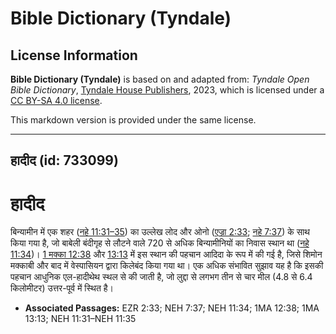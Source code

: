 # Bible Dictionary (Tyndale)

## License Information

**Bible Dictionary (Tyndale)** is based on and adapted from: _Tyndale Open Bible Dictionary_, [Tyndale House Publishers](https://tyndaleopenresources.com/), 2023, which is licensed under a [CC BY-SA 4.0 license](https://creativecommons.org/licenses/by-sa/4.0/legalcode.en).

This markdown version is provided under the same license.



--------------------------------

## हादीद (id: 733099)

हादीद
=====

बिन्यामीन में एक शहर ([नहे 11:31–35](https://ref.ly/Neh11:31-Neh11:35)) का उल्लेख लोद और ओनो ([एज्रा 2:33](https://ref.ly/Ezra2:33); [नहे 7:37](https://ref.ly/Neh7:37)) के साथ किया गया है, जो बाबेली बंदीगृह से लौटने वाले 720 से अधिक बिन्यामीनियों का निवास स्थान था ([नहे 11:34](https://ref.ly/Neh11:34))। [1 मक्का 12:38](https://ref.ly/1Macc12:38) और [13:13](https://ref.ly/1Macc13:13) में इस स्थान की पहचान आदिदा के रूप में की गई है, जिसे शिमोन मक्काबी और बाद में वेस्पासियन द्वारा किलेबंद किया गया था। एक अधिक संभावित सुझाव यह है कि इसकी पहचान आधुनिक एल\-हादीथेथ स्थल से की जाती है, जो लुद्दा से लगभग तीन से चार मील (4\.8 से 6\.4 किलोमीटर) उत्तर\-पूर्व में स्थित है।

* **Associated Passages:** EZR 2:33; NEH 7:37; NEH 11:34; 1MA 12:38; 1MA 13:13; NEH 11:31–NEH 11:35

